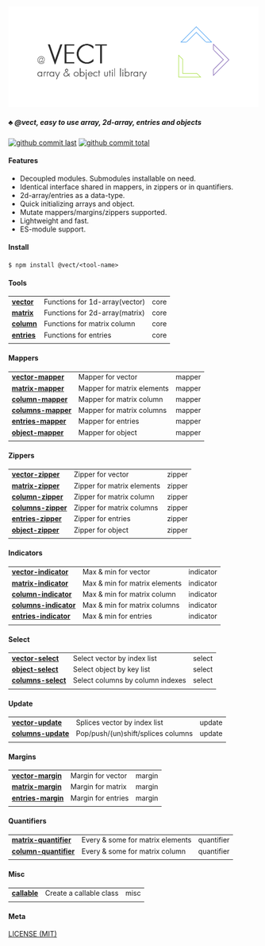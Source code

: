 <div style="text-align:center">
	<img src="media/logo.default.png" />
</div>

##### :clubs: @vect, easy to use array, 2d-array, entries and objects

[![github commit last][badge-github-last-commit]][url-github]
[![github commit total][badge-github-commit-count]][url-github]

[//]: <> (Shields)
[badge-github-last-commit]: https://flat.badgen.net/github/last-commit/hoyeungw/vect
[badge-github-commit-count]: https://flat.badgen.net/github/commits/hoyeungw/vect

[//]: <> (Link)
[url-github]: https://github.com/hoyeungw/vect

#### Features

- Decoupled modules. Submodules installable on need.
- Identical interface shared in mappers, in zippers or in quantifiers.
- 2d-array/entries as a data-type.
- Quick initializing arrays and object.
- Mutate mappers/margins/zippers supported.
- Lightweight and fast.
- ES-module support.

#### Install

```console
$ npm install @vect/<tool-name>
```

#### Tools
|                                                            |                                    |            |
| ---------------------------------------------------------- | ---------------------------------- | ---------- |
| [**vector**](pkg-core/vector)                              | Functions for 1d-array(vector)     | core       |
| [**matrix**](pkg-core/matrix)                              | Functions for 2d-array(matrix)     | core       |
| [**column**](pkg-core/column)                              | Functions for matrix column        | core       |
| [**entries**](pkg-core/entries)                            | Functions for entries              | core       |
|                                                            |                                    |            |

#### Mappers
|                                                            |                                    |            |
| ---------------------------------------------------------- | ---------------------------------- | ---------- |
| [**vector-mapper**](pkg-mapper/vector-mapper)              | Mapper for vector                  | mapper     |
| [**matrix-mapper**](pkg-mapper/matrix-mapper)              | Mapper for matrix elements         | mapper     |
| [**column-mapper**](pkg-mapper/column-mapper)              | Mapper for matrix column           | mapper     |
| [**columns-mapper**](pkg-mapper/columns-mapper)            | Mapper for matrix columns          | mapper     |
| [**entries-mapper**](pkg-mapper/entries-mapper)            | Mapper for entries                 | mapper     |
| [**object-mapper**](pkg-mapper/object-mapper)              | Mapper for object                  | mapper     |
|                                                            |                                    |            |

#### Zippers
|                                                            |                                    |            |
| ---------------------------------------------------------- | ---------------------------------- | ---------- |
| [**vector-zipper**](pkg-zipper/vector-zipper)              | Zipper for vector                  | zipper     |
| [**matrix-zipper**](pkg-zipper/matrix-zipper)              | Zipper for matrix elements         | zipper     |
| [**column-zipper**](pkg-zipper/column-zipper)              | Zipper for matrix column           | zipper     |
| [**columns-zipper**](pkg-zipper/columns-zipper)            | Zipper for matrix columns          | zipper     |
| [**entries-zipper**](pkg-zipper/entries-zipper)            | Zipper for entries                 | zipper     |
| [**object-zipper**](pkg-zipper/object-zipper)              | Zipper for object                  | zipper     |
|                                                            |                                    |            |

#### Indicators
|                                                            |                                    |            |
| ---------------------------------------------------------- | ---------------------------------- | ---------- |
| [**vector-indicator**](pkg-indicator/vector-indicator)     | Max & min for vector               | indicator  |
| [**matrix-indicator**](pkg-indicator/matrix-indicator)     | Max & min for matrix elements      | indicator  |
| [**column-indicator**](pkg-indicator/column-indicator)     | Max & min for matrix column        | indicator  |
| [**columns-indicator**](pkg-indicator/columns-indicator)   | Max & min for matrix columns       | indicator  |
| [**entries-indicator**](pkg-indicator/entries-indicator)   | Max & min for entries              | indicator  |
|                                                            |                                    |            |

#### Select
|                                                            |                                    |            |
| ---------------------------------------------------------- | ---------------------------------- | ---------- |
| [**vector-select**](pkg-select/vector-select)              | Select vector by index list        | select     |
| [**object-select**](pkg-select/object-select)              | Select object by key list          | select     |
| [**columns-select**](pkg-select/columns-select)            | Select columns by column indexes   | select     |
|                                                            |                                    |            |

#### Update
|                                                            |                                    |            |
| ---------------------------------------------------------- | ---------------------------------- | ---------- |
| [**vector-update**](pkg-update/vector-update)              | Splices vector by index list       | update     |
| [**columns-update**](pkg-update/columns-update)            | Pop/push/(un)shift/splices columns | update     |
|                                                            |                                    |            |

#### Margins
|                                                            |                                    |            |
| ---------------------------------------------------------- | ---------------------------------- | ---------- |
| [**vector-margin**](pkg-margin/vector-margin)              | Margin for vector                  | margin     |
| [**matrix-margin**](pkg-margin/matrix-margin)              | Margin for matrix                  | margin     |
| [**entries-margin**](pkg-margin/entries-margin)            | Margin for entries                 | margin     |
|                                                            |                                    |            |

#### Quantifiers
|                                                            |                                    |            |
| ---------------------------------------------------------- | ---------------------------------- | ---------- |
| [**matrix-quantifier**](pkg-quantifier/matrix-quantifier)  | Every & some for matrix elements   | quantifier |
| [**column-quantifier**](pkg-quantifier/column-quantifier)  | Every & some for matrix column     | quantifier |
|                                                            |                                    |            |

#### Misc
|                                                            |                                    |            |
| ---------------------------------------------------------- | ---------------------------------- | ---------- |
| [**callable**](pkg-util/callable)                          | Create a callable class            | misc       |
|                                                            |                                    |            |

#### Meta
[LICENSE (MIT)](LICENSE)
